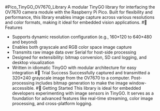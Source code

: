 #Pico_TinyGO_OV7670_Library
A modular TinyGO library for interfacing the OV7670 camera module with the Raspberry Pi Pico. Built for flexibility and performance, this library enables image capture across various resolutions and color formats, making it ideal for embedded vision applications.
#📸 Features
- Supports dynamic resolution configuration (e.g., 160×120 to 640×480 and beyond)
- Enables both grayscale and RGB color space image capture
- Transmits raw image data over Serial for host-side processing
- Designed for extensibility: bitmap conversion, SD card logging, and desktop visualization
- Written in idiomatic TinyGO with modular architecture for easy integration
#🚀 Trial Success
Successfully captured and transmitted a 320×240 grayscale image from the OV7670 to a computer. Post-processing includes bitmap generation to make the image window-accessible.
#🔧 Getting Started
This library is ideal for embedded developers experimenting with image sensors in TinyGO. It serves as a foundation for advanced features like real-time streaming, color image processing, and cross-platform logging.
